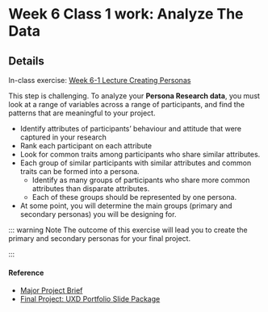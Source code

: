 # Week 6 Class 1 work: Analyze The Data

## Details

In-class exercise: [Week 6-1 Lecture Creating Personas](https://drive.google.com/drive/folders/1kCPUsO4_f6Hz47THcBzFBiMlCJIzpvG7)

This step is challenging. To analyze your **Persona Research data**, you must look at a range of variables across a range of participants, and find the patterns that are meaningful to your project. 

- Identify attributes of participants’ behaviour and attitude that were captured in your research
- Rank each participant on each attribute
- Look for common traits among participants who share similar attributes. 
- Each group of similar participants with similar attributes and common traits can be formed into a persona.
    - Identify as many groups of participants who share more common attributes than disparate attributes.
    - Each of these groups should be represented by one persona.
- At some point, you will determine the main groups (primary and secondary personas) you will be designing for.


::: warning Note
The outcome of this exercise will lead you to create the primary and secondary personas for your final project.

:::


#### Reference
- [Major Project Brief](project-brief.md)
- [Final Project: UXD Portfolio Slide Package](proj.md)